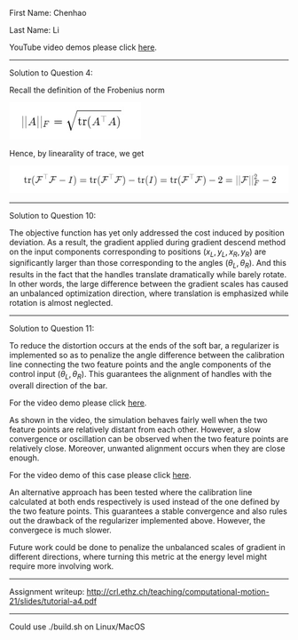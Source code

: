 First Name: Chenhao

Last Name: Li

YouTube video demos please click [here](https://youtube.com/playlist?list=PLhqs0Oka9VRFpxypd4CeCbpo76Ppyhvgz).

---

Solution to Question 4:

Recall the definition of the Frobenius norm

![figure: frobenius](imgs/frobenius.png)

Hence, by linearality of trace, we get

![figure: formula](imgs/formula.png)

---

Solution to Question 10:

The objective function has yet only addressed the cost induced by position deviation. As a result, the gradient applied during gradient descend method on the input components corresponding to positions ($x_L, y_L, x_R, y_R$) are significantly larger than those corresponding to the angles ($\theta_L, \theta_R$). And this results in the fact that the handles translate dramatically while barely rotate. In other words, the large difference between the gradient scales has caused an unbalanced optimization direction, where translation is emphasized while rotation is almost neglected.

---

Solution to Question 11:

To reduce the distortion occurs at the ends of the soft bar, a regularizer is implemented so as to penalize the angle difference between the calibration line connecting the two feature points and the angle components of the control input ($\theta_L, \theta_R$). This guarantees the alignment of handles with the overall direction of the bar.

For the video demo please click [here](https://youtu.be/6sYgWQbPhCg).

As shown in the video, the simulation behaves fairly well when the two feature points are relatively distant from each other. However, a slow convergence or oscillation can be observed when the two feature points are relatively close. Moreover, unwanted alignment occurs when they are close enough.

For the video demo of this case please click [here](https://youtu.be/m7PHJfhTG-Q).

An alternative approach has been tested where the calibration line calculated at both ends respectively is used instead of the one defined by the two feature points. This guarantees a stable convergence and also rules out the drawback of the regularizer implemented above. However, the convergece is much slower.

Future work could be done to penalize the unbalanced scales of gradient in different directions, where turning this metric at the energy level might require more involving work.

---

Assignment writeup: http://crl.ethz.ch/teaching/computational-motion-21/slides/tutorial-a4.pdf

---

Could use ./build.sh on Linux/MacOS
